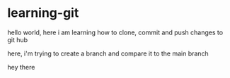 # learning-git
hello world, here i am learning how to clone, commit and push changes to git hub

here, i'm trying to create a branch and compare it to the main branch

hey there